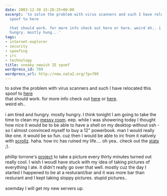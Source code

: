 ```yaml
---
date: 2003-12-30 15:20:25+00:00
excerpt: 'to solve the problem with virus scanners and such I have relocated this
  spoof to here

  that should work. for more info check out here or here. weird eh.. i am tired and
  hungry. mostly hung...'
tags:
- internet-explorer
- security
- spoofing
- irc
- technology
title: sneaky newish IE spoof
wordpress_id: 709
wordpress_url: http://new.nata2.org/?p=709
---
```


to solve the problem with virus scanners and such I have relocated this spoof to <a href="http://www.dopeman.org/spoof.html">here</a>
<br/>that should work. for more info check out <a href="http://www.docuverse.com/blog/donpark/2003/12/12.html#a1062">here</a> or <a href="http://www.gadgetopia.com/2003/12/12/IEExploitDemo.html">here</a>.<br/> weird eh.. <Br><br/>i am tired and hungry. mostly hungry. I think tonight I am going to take the time to clean my <a href="http://www.nata2.info/?path=pictures%2Fmisc%2Fphone_camera%2Fphotolog&img=1072549960-t610(1).jpg">messy room</a>. eep. while I was showering today I thought how nice it would be to be able to have a shell on my desktop without ssh - so I almost convinced myself to buy a 12" powerbook. man I would really like one. it would be so fun. cuz then I would be able to irc from it natively with <a href="http://www.scrollz.com/">scrollz</a>. haha. how irc has ruined my life.... oh yea.. check out the <a href="http://corp.dopeman.org/stats.html">stats</a> ;). <br/><br/>phillip torrone's <a href="http://www.philliptorrone.com/option3/">project</a> to take a picture every thirty minutes turned out really cool. I wish I woudl have stuck with my idea of taking pictures of everything I ate. it didn't really go over that well. mostly cuz the day I started I happened to be at a resturant/bar and it was more bar than resturant and I kept taking sloppy pictures. stupid pictures.. <br/><br/>soemday I will get my new servers up.